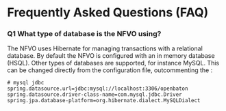 # Frequently Asked Questions (FAQ)


### Q1 What type of database is the NFVO using?

The NFVO uses Hibernate for managing transactions with a relational database. By default the NFVO is configured with an in memory database (HSQL). 
Other types of databases are supported, for instance MySQL. This can be changed directly from the configuration file, outcommenting the : 
```
# mysql jdbc
spring.datasource.url=jdbc:mysql://localhost:3306/openbaton
spring.datasource.driver-class-name=com.mysql.jdbc.Driver
spring.jpa.database-platform=org.hibernate.dialect.MySQLDialect
```

<!---
 Script for open external links in a new tab
-->
<script type="text/javascript" charset="utf-8">
      // Creating custom :external selector
      $.expr[':'].external = function(obj){
          return !obj.href.match(/^mailto\:/)
                  && (obj.hostname != location.hostname);
      };
      $(function(){
        $('a:external').addClass('external');
        $(".external").attr('target','_blank');
      })
</script>
